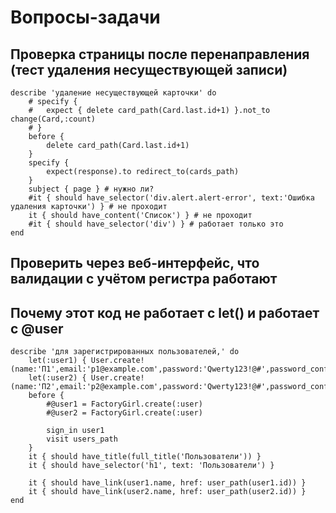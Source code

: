 Вопросы-задачи
==============

Проверка страницы после перенаправления (тест удаления несуществующей записи)
-----------------------------------------------------------------------------

	describe 'удаление несуществующей карточки' do
		# specify { 
		# 	expect { delete card_path(Card.last.id+1) }.not_to change(Card,:count) 
		# }
		before {
			delete card_path(Card.last.id+1)
		}
		specify {
			expect(response).to redirect_to(cards_path)
		}
		subject { page } # нужно ли?
		#it { should have_selector('div.alert.alert-error', text:'Ошибка удаления карточки') } # не проходит
		it { should have_content('Список') } # не проходит
		#it { should have_selector('div') } # работает только это
	end

Проверить через веб-интерфейс, что валидации с учётом регистра работают
-----------------------------------------------------------------------

Почему этот код не работает с let() и работает с @user
------------------------------------------------------
	describe 'для зарегистрированных пользователей,' do
		let(:user1) { User.create!(name:'П1',email:'p1@example.com',password:'Qwerty123!@#',password_confirmation:'Qwerty123!@#')}
		let(:user2) { User.create!(name:'П2',email:'p2@example.com',password:'Qwerty123!@#',password_confirmation:'Qwerty123!@#')}
		before {
			#@user1 = FactoryGirl.create(:user)
			#@user2 = FactoryGirl.create(:user)
			
			sign_in user1
			visit users_path
		}
		it { should have_title(full_title('Пользователи')) }
		it { should have_selector('h1', text: 'Пользователи') }
		
		it { should have_link(user1.name, href: user_path(user1.id)) }
		it { should have_link(user2.name, href: user_path(user2.id)) }
	end

